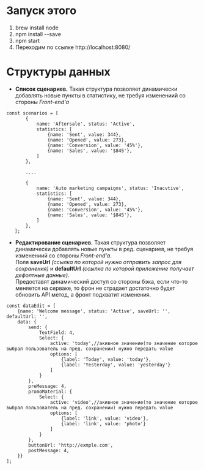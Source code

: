 # Запуск этого #

1. brew install node
2. npm install --save
3. npm start
4. Переходим по ссылке http://localhost:8080/

# Структуры данных #
- **Список сценариев.**
Такая структура позволяет динамически добавлять новые пункты в статистику, не требуя изменениий со стороны  *Front-end'a*
```
const scenarios = [
       {
           name: 'Aftersale', status: 'Active',
           statistics: [
               {name: 'Sent', value: 344},
               {name: 'Opened', value: 273},
               {name: 'Conversion', value: '45%'},
               {name: 'Sales', value: '$845'},
           ]
       },
       
       ....
       
       {
           name: 'Auto marketing campaigns', status: 'Inacvtive',
           statistics: [
               {name: 'Sent', value: 344},
               {name: 'Opened', value: 273},
               {name: 'Conversion', value: '45%'},
               {name: 'Sales', value: '$845'},
           ]
       },
   ];
```

- **Редактирование сценариев.**
Такая структура позволяет динамически добавлять новые пункты в ред. сценариев, не требуя изменениий со стороны  *Front-end'a*.  
Поля **saveUrl** _(ссылка по которой нужно отправить запрос для сохранения)_ и **defaultUrl** _(ссылка по которой приложение получает дефолтные данные)_.  
Предоставят динамический доступ со стороны бэка, если что-то меняется на серваке, то фрон не страдает достаточно будет обновить API метод, а фронт подхватит изменения.
```
const dataEdit = [
    {name: 'Welcome message', status: 'Active', saveUrl: '', defaultUrl: '',
    data: {
        send: {
            TextField: 4,
            Select: {
                active: 'today',//акивное значение(то значение которое выбрал пользователь на пред. сохранении) нужно передать value
                options: [
                    {label: 'Today', value: 'today'},
                    {label: 'Yesterday', value: 'yesterday'}
                ]
            }
        },
        preMessage: 4,
        promoMaterial: {
            Select: {
                active: 'video',//акивное значение(то значение которое выбрал пользователь на пред. сохранении) нужно передать value
                options: [
                    {label: 'link', value: 'video'},
                    {label: 'link', value: 'photo'}
                ]
            }
        },
        buttonUrl: 'http://exmple.com',
        postMessage: 4,
    }}
];
```